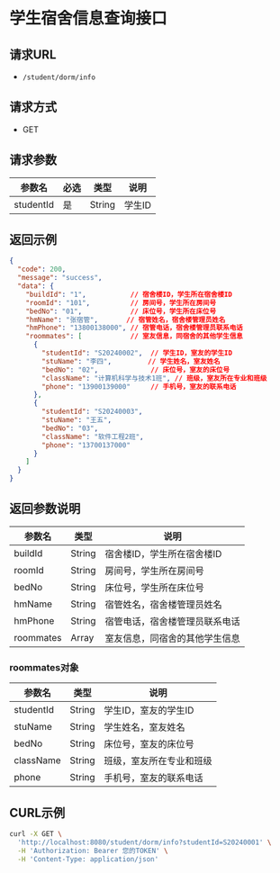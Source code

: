 # 学生宿舍信息查询接口

## 请求URL
- `/student/dorm/info`

## 请求方式
- GET

## 请求参数
| 参数名     | 必选  | 类型   | 说明       |
|-----------|------|--------|------------|
| studentId | 是   | String | 学生ID     |

## 返回示例
```json
{
  "code": 200,
  "message": "success",
  "data": {
    "buildId": "1",           // 宿舍楼ID，学生所在宿舍楼ID
    "roomId": "101",          // 房间号，学生所在房间号
    "bedNo": "01",            // 床位号，学生所在床位号
    "hmName": "张宿管",       // 宿管姓名，宿舍楼管理员姓名
    "hmPhone": "13800138000", // 宿管电话，宿舍楼管理员联系电话
    "roommates": [            // 室友信息，同宿舍的其他学生信息
      {
        "studentId": "S20240002",  // 学生ID，室友的学生ID
        "stuName": "李四",         // 学生姓名，室友姓名
        "bedNo": "02",             // 床位号，室友的床位号
        "className": "计算机科学与技术1班", // 班级，室友所在专业和班级
        "phone": "13900139000"     // 手机号，室友的联系电话
      },
      {
        "studentId": "S20240003",
        "stuName": "王五",
        "bedNo": "03",
        "className": "软件工程2班",
        "phone": "13700137000"
      }
    ]
  }
}
```

## 返回参数说明
| 参数名      | 类型    | 说明                                  |
|------------|--------|--------------------------------------|
| buildId    | String | 宿舍楼ID，学生所在宿舍楼ID              |
| roomId     | String | 房间号，学生所在房间号                   |
| bedNo      | String | 床位号，学生所在床位号                   |
| hmName     | String | 宿管姓名，宿舍楼管理员姓名               |
| hmPhone    | String | 宿管电话，宿舍楼管理员联系电话            |
| roommates  | Array  | 室友信息，同宿舍的其他学生信息            |

### roommates对象
| 参数名      | 类型    | 说明                                  |
|------------|--------|--------------------------------------|
| studentId  | String | 学生ID，室友的学生ID                    |
| stuName    | String | 学生姓名，室友姓名                      |
| bedNo      | String | 床位号，室友的床位号                     |
| className  | String | 班级，室友所在专业和班级                 |
| phone      | String | 手机号，室友的联系电话                   |

## CURL示例
```bash
curl -X GET \
  'http://localhost:8080/student/dorm/info?studentId=S20240001' \
  -H 'Authorization: Bearer 您的TOKEN' \
  -H 'Content-Type: application/json'
``` 